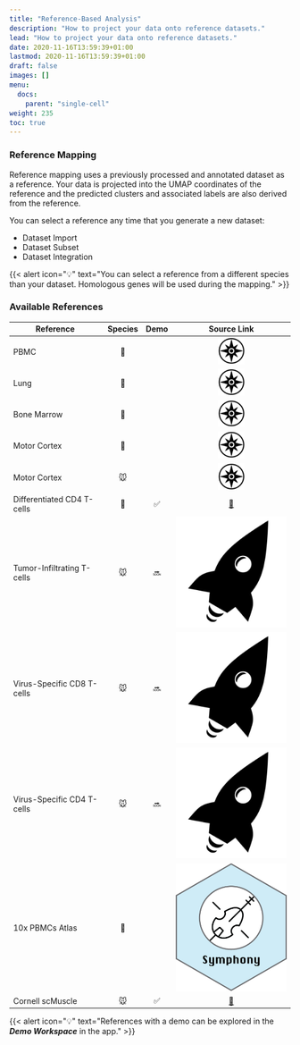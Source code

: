 ```yaml
---
title: "Reference-Based Analysis"
description: "How to project your data onto reference datasets."
lead: "How to project your data onto reference datasets."
date: 2020-11-16T13:59:39+01:00
lastmod: 2020-11-16T13:59:39+01:00
draft: false
images: []
menu:
  docs:
    parent: "single-cell"
weight: 235
toc: true
---
```


### Reference Mapping

Reference mapping uses a previously processed and annotated dataset as a reference. Your data is projected into the UMAP coordinates of the reference and the predicted clusters and associated labels are also derived from the reference. 

You can select a reference any time that you generate a new dataset:

- Dataset Import
- Dataset Subset
- Dataset Integration

{{< alert icon="💡" text="You can select a reference from a different species than your dataset. Homologous genes will be used during the mapping." >}}

### Available References

| <div style="width:150px">Reference</div>  | Species | Demo   |  Source Link  |
|-------------------------------------------|:-------:|:------:|:-------------:|
| PBMC                                      | 🧑      |        | <a href="https://azimuth.hubmapconsortium.org/references/#Human%20-%20PBMC" target="_blank"><img src="Azimuth.png" alt="Azimuth" class="img-logo"></a> |
| Lung                                      | 🧑      |        | <a href="https://azimuth.hubmapconsortium.org/references/#Human%20-%20Lung%20v1" target="_blank"><img src="Azimuth.png" alt="Azimuth" class="img-logo"></a> |
| Bone Marrow                               | 🧑      |        | <a href="https://azimuth.hubmapconsortium.org/references/#Human%20-%20Bone%20Marrow" target="_blank"><img src="Azimuth.png" alt="Azimuth" class="img-logo"></a> |
| Motor Cortex                              | 🧑      |        | <a href="https://azimuth.hubmapconsortium.org/references/#Human%20-%20Motor%20Cortex" target="_blank"><img src="Azimuth.png" alt="Azimuth" class="img-logo"></a> |
| Motor Cortex                              | 🐭      |        | <a href="https://azimuth.hubmapconsortium.org/references/#Mouse%20-%20Motor%20Cortex" target="_blank"><img src="Azimuth.png" alt="Azimuth" class="img-logo"></a> |
| Differentiated CD4 T-cells                | 🧑      | ✅     | <a href="https://www.nature.com/articles/s41467-020-15543-y" target="_blank">📜</a> |
| Tumor-Infiltrating T-cells                | 🐭      | 🔜     | <a href="https://doi.org/10.6084/m9.figshare.12478571" target="_blank"><img src="projectils.png" alt="ProjectTIL" class="img-logo"></a> |
| Virus-Specific CD8 T-cells                | 🐭      | 🔜     | <a href="https://doi.org/10.6084/m9.figshare.12489518" target="_blank"><img src="projectils.png" alt="ProjectTIL" class="img-logo"></a> |
| Virus-Specific CD4 T-cells                | 🐭      | 🔜     | <a href="https://doi.org/10.6084/m9.figshare.16592693.v1" target="_blank"><img src="projectils.png" alt="ProjectTIL" class="img-logo"></a> |
| 10x PBMCs Atlas                           | 🧑      |        | <a href="https://github.com/immunogenomics/symphony/tree/main/pre-built_references" target="_blank"><img src="symphony.png" alt="Symphony" class="img-logo"></a> |
| Cornell scMuscle                          | 🐭      | ✅     | <a href="https://datadryad.org/stash/dataset/doi:10.5061%2Fdryad.t4b8gtj34" target="_blank">💪</a> |

{{< alert icon="💡" text="References with a demo can be explored in the <b><i>Demo Workspace</i></b> in the app." >}}
